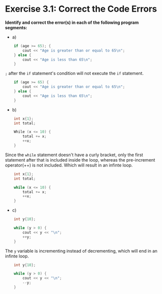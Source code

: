 # Exercise 3.1: Correct the Code Errors

**Identify and correct the error(s) in each of the following program segments:**

- a) 
```cpp
    if (age >= 65); {
        cout << "Age is greater than or equal to 65\n";
    } else {
        cout << "Age is less than 65\n";
    }
```
`;` after the `if` statement's condition will not execute the `if` statement.
```cpp
    if (age >= 65) {
        cout << "Age is greater than or equal to 65\n";
    } else {
        cout << "Age is less than 65\n";
    }
```
- b) 
```cpp
    int x{1};
    int total;

    While (x <= 10) {
        total += x;
        ++x;
    }
```
Since the `while` statement doesn't have a curly bracket, only the first statement after that is included inside the loop, whereas the pre-increment operator(++) is not included. Which will result in an infinte loop.
```cpp
    int x{1};
    int total;

    while (x <= 10) {
        total += x;
        ++x;
    }
```
- c)
```cpp
    int y{10};

    while (y > 0) {
        cout << y << "\n";
        ++y;
    }
```
The `y` variable is incrementing instead of decrementing, which will end in an infinte loop.
```cpp
    int y{10};

    while (y > 0) {
        cout << y << "\n";
        --y;
    }
```

